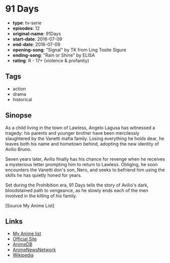 # 91 Days

-   **type**: tv-serie
-   **episodes**: 12
-   **original-name**: 91Days
-   **start-date**: 2016-07-09
-   **end-date**: 2016-07-09
-   **opening-song**: "Signal" by TK from Ling Tosite Sigure
-   **ending-song**: "Rain or Shine" by ELISA
-   **rating**: R - 17+ (violence & profanity)

## Tags

-   action
-   drama
-   historical

## Sinopse

As a child living in the town of Lawless, Angelo Lagusa has witnessed a tragedy: his parents and younger brother have been mercilessly slaughtered by the Vanetti mafia family. Losing everything he holds dear, he leaves both his name and hometown behind, adopting the new identity of Avilio Bruno.

Seven years later, Avilio finally has his chance for revenge when he receives a mysterious letter prompting him to return to Lawless. Obliging, he soon encounters the Vanetti don's son, Nero, and seeks to befriend him using the skills he has quietly honed for years.

Set during the Prohibition era, 91 Days tells the story of Avilio's dark, bloodstained path to vengeance, as he slowly ends each of the men involved in the killing of his family.

[Source My Anime List]

## Links

-   [My Anime list](https://myanimelist.net/anime/32998/91_Days)
-   [Official Site](http://www.91days.family/)
-   [AnimeDB](http://anidb.info/perl-bin/animedb.pl?show=anime&aid=12014)
-   [AnimeNewsNetwork](http://www.animenewsnetwork.com/encyclopedia/anime.php?id=18169)
-   [Wikipedia](https://en.wikipedia.org/wiki/91_Days)
